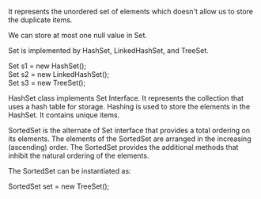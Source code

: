 It represents the unordered set of elements which doesn't allow us to store the duplicate items.

We can store at most one null value in Set. 

Set is implemented by HashSet, LinkedHashSet, and TreeSet.

Set<data-type> s1 = new HashSet<data-type>();  
Set<data-type> s2 = new LinkedHashSet<data-type>();  
Set<data-type> s3 = new TreeSet<data-type>();  

HashSet class implements Set Interface. 
It represents the collection that uses a hash table for storage. Hashing is used to store the elements in the HashSet. It contains unique items.

SortedSet is the alternate of Set interface that provides a total ordering on its elements. The elements of the SortedSet are arranged in the increasing (ascending) order. The SortedSet provides the additional methods that inhibit the natural ordering of the elements.

The SortedSet can be instantiated as:

SortedSet<data-type> set = new TreeSet();  
